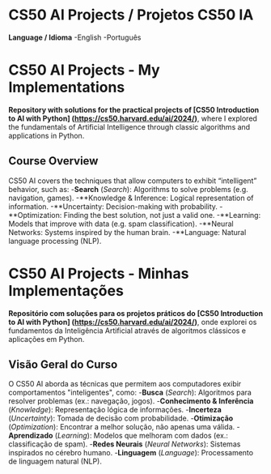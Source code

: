 # CS50 AI Projects / Projetos CS50 IA
**Language / Idioma**
-English
-Português


# CS50 AI Projects - My Implementations

**Repository with solutions for the practical projects of [CS50 Introduction to AI with Python] (https://cs50.harvard.edu/ai/2024/)**, where I explored the fundamentals of Artificial Intelligence through classic algorithms and applications in Python.

## **Course Overview**
CS50 AI covers the techniques that allow computers to exhibit “intelligent” behavior, such as:
-**Search** (*Search*): Algorithms to solve problems (e.g. navigation, games).
-**Knowledge & Inference: Logical representation of information.
-**Uncertainty: Decision-making with probability.
-**Optimization: Finding the best solution, not just a valid one.
-**Learning: Models that improve with data (e.g. spam classification).
-**Neural Networks: Systems inspired by the human brain.
-**Language: Natural language processing (NLP).

# CS50 AI Projects - Minhas Implementações

**Repositório com soluções para os projetos práticos do [CS50 Introduction to AI with Python] (https://cs50.harvard.edu/ai/2024/)**, onde explorei os fundamentos da Inteligência Artificial através de algoritmos clássicos e aplicações em Python.

## **Visão Geral do Curso**
O CS50 AI aborda as técnicas que permitem aos computadores exibir comportamentos "inteligentes", como:
-**Busca** (*Search*): Algoritmos para resolver problemas (ex.: navegação, jogos).
-**Conhecimento & Inferência** (*Knowledge*): Representação lógica de informações.
-**Incerteza** (*Uncertainty*): Tomada de decisão com probabilidade.
-**Otimização** (*Optimization*): Encontrar a melhor solução, não apenas uma válida.
-**Aprendizado** (*Learning*): Modelos que melhoram com dados (ex.: classificação de spam).
-**Redes Neurais** (*Neural Networks*): Sistemas inspirados no cérebro humano.
-**Linguagem** (*Language*): Processamento de linguagem natural (NLP).
